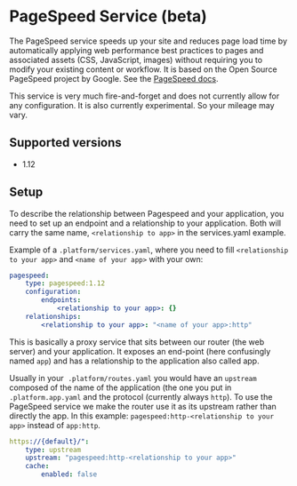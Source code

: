 # PageSpeed Service (beta)

The PageSpeed service speeds up your site and reduces page load time by automatically applying web performance best practices to pages and associated assets (CSS, JavaScript, images) without requiring you to modify your existing content or workflow. It is based on the Open Source PageSpeed project by Google. See the [PageSpeed docs](https://developers.google.com/speed/).

This service is very much fire-and-forget and does not currently allow for any configuration. It is also currently experimental. So your mileage may vary.

## Supported versions

* 1.12

## Setup

To describe the relationship between Pagespeed and your application, you need to set up an endpoint and a relationship to your application. Both will carry the same name, `<relationship to app>` in the services.yaml example.

Example of a `.platform/services.yaml`, where you need to fill `<relationship to your app>` and `<name of your app>` with your own:

```yaml
pagespeed:
    type: pagespeed:1.12
    configuration:
        endpoints:
            <relationship to your app>: {}
    relationships:
        <relationship to your app>: "<name of your app>:http"
```

This is basically a proxy service that sits between our router (the web server) and your application. It exposes an end-point (here confusingly named `app`) and has a relationship to the application also called app.

Usually in your  `.platform/routes.yaml` you would have an `upstream` composed of the name of the application (the one you put in `.platform.app.yaml` and the protocol (currently always `http`). To use the PageSpeed service we make the router use it as its upstream rather than directly the app. In this example: `pagespeed:http-<relationship to your app>` instead of `app:http`. 

```yaml
https://{default}/":
    type: upstream
    upstream: "pagespeed:http-<relationship to your app>"
    cache:
        enabled: false
```
